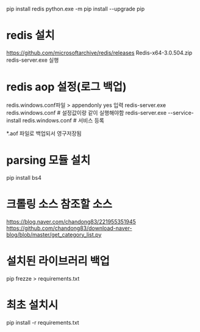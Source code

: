 pip install redis
python.exe -m pip install --upgrade pip

# redis 설치
https://github.com/microsoftarchive/redis/releases
Redis-x64-3.0.504.zip
redis-server.exe 실행
# redis aop 설정(로그 백업)
redis.windows.conf파일 > appendonly yes 입력
redis-server.exe redis.windows.conf # 설정값이랑 같이 실행해야함
redis-server.exe --service-install redis.windows.conf # 서비스 등록

*.aof 파일로 백업되서 영구저장됨

# parsing 모듈 설치
pip install bs4


# 크롤링 소스 참조할 소스
https://blog.naver.com/chandong83/221955351945
https://github.com/chandong83/download-naver-blog/blob/master/get_category_list.py

# 설치된 라이브러리 백업
pip frezze > requirements.txt
# 최초 설치시
pip install -r requirements.txt
